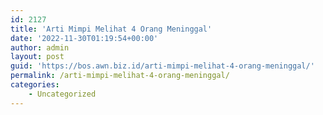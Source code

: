 ```yaml
---
id: 2127
title: 'Arti Mimpi Melihat 4 Orang Meninggal'
date: '2022-11-30T01:19:54+00:00'
author: admin
layout: post
guid: 'https://bos.awn.biz.id/arti-mimpi-melihat-4-orang-meninggal/'
permalink: /arti-mimpi-melihat-4-orang-meninggal/
categories:
    - Uncategorized
---
```


